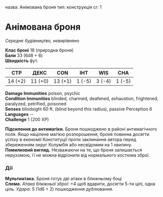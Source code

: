 назва: Анімована броня тип: конструкція cr: 1

# Анімована броня
_Середнє будівництво, невирівняно_

**Клас броні** 18 (природна броня)    
**Бали** 33 (6d8 + 6)    
**Швидкість** фут.

| СТР     | ДЕКС    | CON     | ІНТ    | WIS    | CHA    |
| ------- | ------- | ------- | ------ | ------ | ------ |
| 14 (+2) | 11 (+0) | 13 (+1) | 1 (-5) | 3 (-4) | 1 (-5) |

**Damage Immunities** poison, psychic    
**Condition Immunities** blinded, charmed, deafened, exhaustion, frightened, paralyzed, petrified, poisoned    
**Senses** blindsight 60 ft. (blind beyond this radius), passive Perception 6    
**Languages** --    
**Challenge** 1 (200 XP)

**Підсилення до антимагіки.** Броня пошкоджено в районі антимагічного поля. Якщо націлене магією розпорошення, броня повинна досягти успіху в економії Конституції проти заклинання автора перед збереженням округ Колумбія або несвідомим на 1 хвилину.    
**Помилковий вигляд.** Незважаючи на те, що броня залишається нерухомою, її не можна відрізнити від нормального костюма зброї.

### Дії
**Мультиатака.** Броня готує дві атаки в ближньому боці    
**Слема.** _Атака ближньої зброї:_ +4 щоб вдарити, досягти 5-ти цілі, одна ціль. _Удара:_ 5 (1d6 + 2) пошкодження дублювання.
